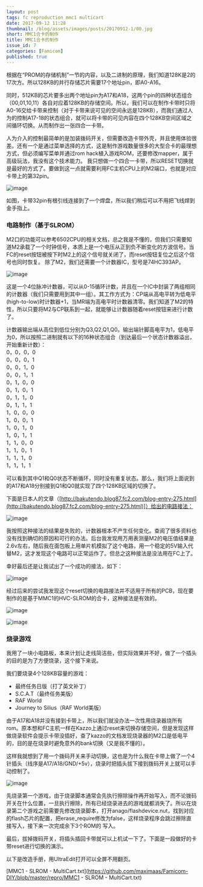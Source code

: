 ```yaml
---
layout: post
tags: fc reproduction mmc1 multicart
date: 2017-09-12 11:28
thumbnail: /blog/assets/images/posts/20170912-1/00.jpg
short: MMC1合卡的制作
title: MMC1合卡的制作
issue_id: 7
categories: [Famicom]
published: true
---
```


根据在“PROM的存储机制”一节的内容，以及二进制的原理，我们知道128K是2的17次方。所以128KB的并行存储芯片需要17个地址pin，即A0-A16。

<!--more-->

同时，512KB的芯片要多出两个地址pin为A17和A18，这两个pin的四种状态组合（00,01,10,11）各自对应着128KB的存储空间。所以，我们可以在制作卡带时只将A0-16交给卡带来控制（对于卡带来说可见的空间永远是128KB），而我们通过人为的控制A17-18的状态组合，就可以将卡带的可见内容在四个128KB空间区域之间循环切换。从而制作出一张四合一卡带。

人为介入的控制最简单的是加装拨码开关，但需要改造卡带外壳，并且使用体验很差。还有一个是通过菜单选择的方式，这是制作游戏数量很多的大型合卡的最理想方式，但必须编写菜单并通过rom hack植入游戏ROM，还要修改mapper，属于高级玩法，我没有这个技术能力。
我只想做一个四合一卡带，所以RESET切换就是最好的方式了。要做到这一点就需要利用FC主机CPU上的M2端口，也就是对应卡带上的第32pin。

![image](/blog/assets/images/posts/20170912-1/01.jpg)

如图，卡带32pin有根引线连接到了一个焊盘，所以我们稍后可以不用把飞线焊到金手指上。

### 电路制作（基于SLROM）

M2口的功能可以参考6502CPU的相关文档，总之我是不懂的，但我们只需要知道M2承载了一个时钟信号，本质上是一个电压从正到负不断变化的方波信号。当FC的reset按钮被按下时M2上的这个信号就关闭了，而reset按钮复位之后这个信号也同时恢复。
除了M2，我们还需要一个计数器IC，型号是74HC393AP。

![image](/blog/assets/images/posts/20170912-1/02.jpg)

这是一个4位脉冲计数器，可以从0-15循环计数，并且在一个IC中封装了两组相同的计数器（我们只需要用到其中一组）。其工作方式为：CP端从高电平转为低电平(high-to-low)时计数器+1，当MR端为高电平时计数器清零。我们知道了M2的特性，所以只要将M2与CP联系到一起，就能够让计数器随着reset按钮来进行计数了。

计数器输出端从高位到低位分别为Q3,Q2,Q1,Q0。输出端针脚高电平为1，低电平为0，所以按照二进制就有以下的16种状态组合（到达最后一个状态计数器溢出，开始重新计数）：<br/>
0，0，0，0 <br/>
0，0，0，1 <br/>
0，0，1，0 <br/>
0，0，1，1 <br/>
0，1，0，0 <br/>
0，1，0，1 <br/>
0，1，1，0 <br/>
0，1，1，1 <br/>
1，0，0，0 <br/>
1，0，0，1 <br/>
1，0，1，0 <br/>
1，0，1，1 <br/>
1，1，0，0 <br/>
1，1，0，1 <br/>
1，1，1，0 <br/>
1，1，1，1 <br/>

可以看到其中Q1和Q0状态不断循环，同时没有重复状态。那么，我们将上面说到的A17和A18分别接到Q1和Q0就实现了四个128KB区域的切换了。

下面是日本人的文章（[http://bakutendo.blog87.fc2.com/blog-entry-275.html](http://bakutendo.blog87.fc2.com/blog-entry-275.html)]）给出的电路接法：

![image](/blog/assets/images/posts/20170912-1/03.jpg)

我按照这种接法的结果是失败的，计数器根本不产生任何变化。查阅了很多资料也没有找到确切的原因和可行的办法。后台我发现用万用表测量M2的电压值结果是2.6v左右，随后我在面包板上用单片机模拟了这个电路，用一个稳定的5V输入代替M2，这才发现这个电路可以正常运作了。但总之这种接法是没法用在FC上了。

幸好最后还是让我试出了一个成功的接法，如下：

![image](/blog/assets/images/posts/20170912-1/04.png)

经过后来的尝试我发现这个reset切换的电路接法并不适用于所有的PCB，现在要制作的是基于MMC1的HVC-SLROM的合卡，这种接法是有效的。

![image](/blog/assets/images/posts/20170912-1/05.jpg)

![image](/blog/assets/images/posts/20170912-1/06.jpg)

### 烧录游戏

我用了一块小电路板，本来计划让走线简洁些，但实际效果并不好，做了一个插头的目的是为了方便烧录，这个接下来说。

我们要烧录4个128KB容量的游戏：

*   最终任务日版（打了英文补丁）
*   S.C.A.T（最终任务美版）
*   RAF World
*   Journey to Silius（RAF World美版）

由于A17和A18并没有接到卡带上，所以我们就没办法一次性用烧录器烧所有rom。原本想和FC主机一样在Kazzo上通过reset来切换存储空间，但是发现这样做烧录软件会提示卡带没插好，查了kazzo的文档发现烧录器的M2口是低电平的，目的是在烧录时避免意外的bank切换（又是我不懂的）。

这样我就想到了用一个拨码开关来手动切换，这也是为什么我在卡带上做了一个4针插头（线序是A17/A18/GND/+5v），烧录时把插头拔下接到拨码开关上就可以手动控制了。

![image](/blog/assets/images/posts/20170912-1/07.png)

先烧录第一个游戏，由于烧录脚本通常会先执行擦除操作再开始写入，而不论拨码开关在什么位置，一旦执行擦除，所有已经烧录进去的游戏就都消失了。所以在烧录第二个游戏之前需要先修改烧录脚本，打开anago/flashdevice.nut，找到对应的flash芯片的配置，把erase_require修改为false，这样烧录程序会跳过擦除直接写入，接下来一次完成余下3个ROM的 写入。

最后，拔掉拨码开关，将插头插回卡带就可以上机试一下了。下面是一段做好的卡带reset进行切换的演示。


以下是改造手册，用UltraEdit打开可以全屏不用翻页。

[MMC1 - SLROM - MultiCart.txt](https://github.com/maximaas/Famicom-DIY/blob/master/repro/MMC1 - SLROM - MultiCart.txt)

